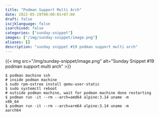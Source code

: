 ```yaml
---
title: "Podman Support Multi Arch"
date: 2022-05-29T00:00:01+07:00
draft: false
iscjklanguage: false
isarchived: false
categories: ["sunday-snippet"]
images: ["/img/sunday-snippet/image.png"]
aliases: []
description: "sunday snippet #19 podman support multi arch"
---
```


{{< img src="/img/sunday-snippet/image.png" alt="Sunday Snippet #19 podman support multi arch" >}}

```shell
$ podman machine ssh
# inside podman machine
$ sudo rpm-ostree install qemu-user-static
$ sudo systemctl reboot
# outside podman machine, wait for podman machine done restarting
$ podman run -it --rm --arch=amd64 alpine:3.14 uname -m
x86_64
$ podman run -it --rm --arch=arm64 alpine:3.14 uname -m
aarch64
```